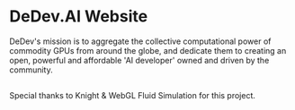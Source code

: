 
# DeDev.AI Website

DeDev's mission is to aggregate the collective computational power of commodity GPUs from around the globe, and dedicate them to creating an open, powerful and affordable 'AI developer' owned and driven by the community.



##
Special thanks to Knight & WebGL Fluid Simulation for this project.

